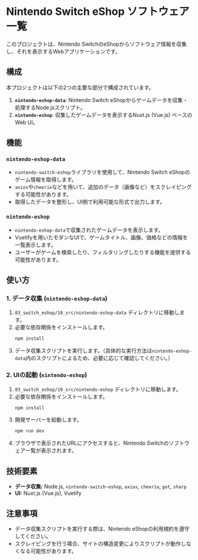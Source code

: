 # Nintendo Switch eShop ソフトウェア一覧

このプロジェクトは、Nintendo SwitchのeShopからソフトウェア情報を収集し、それを表示するWebアプリケーションです。

## 構成

本プロジェクトは以下の2つの主要な部分で構成されています。

1.  **`nintendo-eshop-data`**: Nintendo Switch eShopからゲームデータを収集・処理するNode.jsスクリプト。
2.  **`nintendo-eshop`**: 収集したゲームデータを表示するNuxt.js (Vue.js) ベースのWeb UI。

## 機能

### `nintendo-eshop-data`

-   `nintendo-switch-eshop`ライブラリを使用して、Nintendo Switch eShopのゲーム情報を取得します。
-   `axios`や`cheerio`などを用いて、追加のデータ（画像など）をスクレイピングする可能性があります。
-   取得したデータを整形し、UI側で利用可能な形式で出力します。

### `nintendo-eshop`

-   `nintendo-eshop-data`で収集されたゲームデータを表示します。
-   Vuetifyを用いたモダンなUIで、ゲームタイトル、画像、価格などの情報を一覧表示します。
-   ユーザーがゲームを検索したり、フィルタリングしたりする機能を提供する可能性があります。

## 使い方

### 1. データ収集 (`nintendo-eshop-data`)

1.  `03_switch_eshop/10_src/nintendo-eshop-data` ディレクトリに移動します。
2.  必要な依存関係をインストールします。
    ```bash
    npm install
    ```
3.  データ収集スクリプトを実行します。（具体的な実行方法は`nintendo-eshop-data`内のスクリプトによるため、必要に応じて確認してください。）

### 2. UIの起動 (`nintendo-eshop`)

1.  `03_switch_eshop/10_src/nintendo-eshop` ディレクトリに移動します。
2.  必要な依存関係をインストールします。
    ```bash
    npm install
    ```
3.  開発サーバーを起動します。
    ```bash
    npm run dev
    ```
4.  ブラウザで表示されたURLにアクセスすると、Nintendo Switchのソフトウェア一覧が表示されます。

## 技術要素

-   **データ収集:** Node.js, `nintendo-switch-eshop`, `axios`, `cheerio`, `got`, `sharp`
-   **UI:** Nuxt.js (Vue.js), Vuetify

## 注意事項

-   データ収集スクリプトを実行する際は、Nintendo eShopの利用規約を遵守してください。
-   スクレイピングを行う場合、サイトの構造変更によりスクリプトが動作しなくなる可能性があります。
